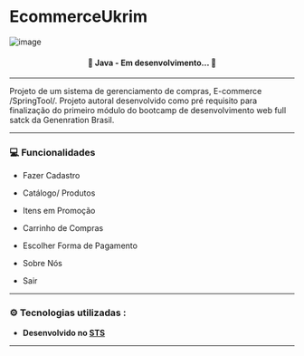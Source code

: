 # EcommerceUkrim

![image](https://github.com/wanessakcm/EcommerceUkrim/assets/131920943/a3e3f5e2-1ef5-42f2-947b-33dd5b8ed05b)

<h4 align="center"> 
	🚧  Java  - Em desenvolvimento...  🚧
 </h4>
 
***
Projeto de um sistema de gerenciamento de compras, E-commerce /SpringTool/.
Projeto autoral desenvolvido como pré requisito para finalização do  primeiro módulo do bootcamp de desenvolvimento web full satck da Genenration Brasil.
***
### 💻 Funcionalidades

- Fazer Cadastro

- Catálogo/ Produtos

- Itens em Promoção

- Carrinho de Compras

- Escolher Forma de Pagamento

- Sobre Nós
  
- Sair
***
### ⚙️ Tecnologias utilizadas :

- **Desenvolvido no [STS](https://spring.io/tools)**
***

